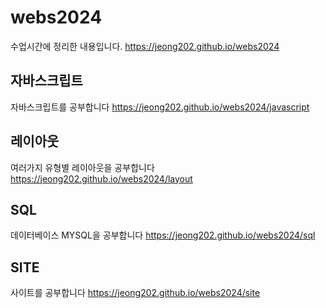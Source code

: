 # webs2024
수업시간에 정리한 내용입니다.
https://jeong202.github.io/webs2024
## 자바스크립트
자바스크립트를 공부합니다
https://jeong202.github.io/webs2024/javascript
## 레이아웃
여러가지 유형별 레이아웃을 공부합니다
https://jeong202.github.io/webs2024/layout
## SQL
데이터베이스 MYSQL을 공부합니다
https://jeong202.github.io/webs2024/sql
## SITE
사이트를 공부합니다
https://jeong202.github.io/webs2024/site